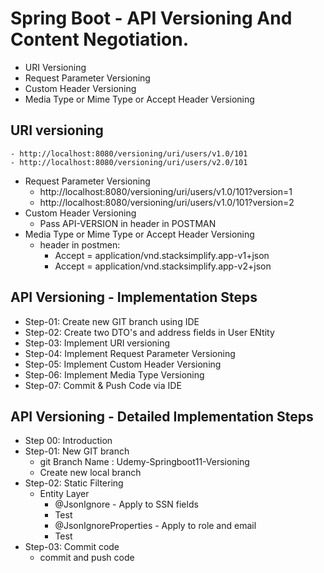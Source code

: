 # Spring Boot - API Versioning And Content Negotiation.
 - URI Versioning
 - Request Parameter Versioning
 - Custom Header Versioning
 - Media Type or Mime Type or Accept Header Versioning
   
## URI versioning
    - http://localhost:8080/versioning/uri/users/v1.0/101   
    - http://localhost:8080/versioning/uri/users/v2.0/101
  
- Request Parameter Versioning
     - http://localhost:8080/versioning/uri/users/v1.0/101?version=1          
     - http://localhost:8080/versioning/uri/users/v1.0/101?version=2
- Custom Header Versioning
    - Pass API-VERSION in header in POSTMAN
- Media Type or Mime Type or Accept Header Versioning
    - header in postmen:
        - Accept = application/vnd.stacksimplify.app-v1+json
        - Accept = application/vnd.stacksimplify.app-v2+json   
          
## API Versioning - Implementation Steps
- Step-01: Create new GIT branch using IDE
- Step-02: Create two DTO's and address fields in User ENtity
- Step-03: Implement URI versioning 
- Step-04: Implement Request Parameter Versioning
- Step-05: Implement Custom Header Versioning 
- Step-06: Implement Media Type Versioning
- Step-07: Commit & Push Code via IDE

## API Versioning - Detailed Implementation Steps
- Step 00: Introduction
- Step-01: New GIT branch
    - git Branch Name : Udemy-Springboot11-Versioning
    - Create new local branch
- Step-02: Static Filtering
    - Entity Layer
        - @JsonIgnore - Apply to SSN fields
        - Test
        - @JsonIgnoreProperties - Apply to role and email
        - Test
- Step-03: Commit code
    - commit and push code                  